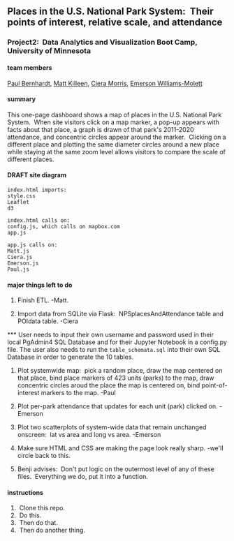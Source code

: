## Places in the U.S. National Park System: &nbsp;Their points of interest, relative scale, and attendance

### Project2: &nbsp;Data Analytics and Visualization Boot Camp, University of Minnesota


#### team members
[Paul Bernhardt](https://github.com/papadiscobravo), [Matt Killeen](https://github.com/matthewkilleen0830), [Ciera Morris](https://github.com/cieranmorris), [Emerson Williams-Molett](https://github.com/emersonmolett)


#### summary
This one-page dashboard shows a map of places in the U.S. National Park System.
&nbsp;When site visitors click on a map marker, a pop-up appears with facts about that place, a graph is drawn of that park's 2011-2020 attendance, and concentric circles appear around the marker. &nbsp;Clicking on a different place and plotting the same diameter circles around a new place while staying at the same zoom level allows visitors to compare the scale of different places.


#### DRAFT site diagram

    index.html imports:
    style.css
    Leaflet
    d3

    index.html calls on:
    config.js, which calls on mapbox.com
    app.js

    app.js calls on:
    Matt.js
    Ciera.js
    Emerson.js
    Paul.js

#### major things left to do
1. Finish ETL. -Matt.

1. Import data from SQLite via Flask: &nbsp;NPSplacesAndAttendance table and POIdata table. -Ciera

*** User needs to input their own username and password used in their local PgAdmin4 SQL Database and for their Jupyter Notebook in a config.py file. The user also needs to run the `table_schemata.sql` into their own SQL Database in order to generate the 10 tables.

1. Plot systemwide map: &nbsp;pick a random place, draw the map centered on that place, bind place markers of 423 units (parks) to the map, draw concentric circles aroud the place the map is centered on, bind point-of-interest markers to the map. -Paul

1. Plot per-park attendance that updates for each unit (park) clicked on. -Emerson
 
1. Plot two scatterplots of system-wide data that remain unchanged onscreen: &nbsp;lat vs area and long vs area.  -Emerson

1. Make sure HTML and CSS are making the page look really sharp. -we'll circle back to this.

1. Benji advises: &nbsp;Don't put logic on the outermost level of any of these files.
&nbsp;Everything we do, put it into a function.

#### instructions
1. &nbsp;Clone this repo.
1. &nbsp;Do this.
1. &nbsp;Then do that.
1. &nbsp;Then do another thing.
